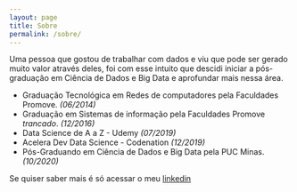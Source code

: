 ```yaml
---
layout: page
title: Sobre
permalink: /sobre/
---
```


Uma pessoa que gostou de trabalhar com dados e viu que pode ser gerado muito valor através deles, foi com esse intuito que descidi iniciar a pós-graduação em Ciência de Dados e Big Data e aprofundar mais nessa área.

* Graduação Tecnológica em Redes de computadores pela Faculdades Promove. _(06/2014)_
* Graduação em Sistemas de informação pela Faculdades Promove *trancado*. _(12/2016)_
* Data Science de A a Z - Udemy _(07/2019)_
* Acelera Dev Data Science - Codenation _(12/2019)_
* Pós-Graduando em Ciência de Dados e Big Data pela PUC Minas. _(10/2020)_

Se quiser saber mais é só acessar o meu [linkedin](https://www.linkedin.com/in/nilsoncunhan/)
